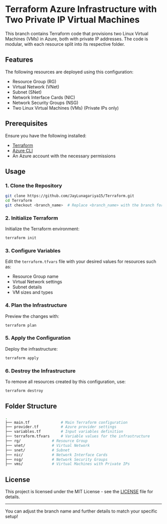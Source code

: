 # Terraform Azure Infrastructure with Two Private IP Virtual Machines

This branch contains Terraform code that provisions two Linux Virtual Machines (VMs) in Azure, both with private IP addresses. The code is modular, with each resource split into its respective folder.

## Features

The following resources are deployed using this configuration:

- Resource Group (RG)
- Virtual Network (VNet)
- Subnet (SNet)
- Network Interface Cards (NIC)
- Network Security Groups (NSG)
- Two Linux Virtual Machines (VMs) (Private IPs only)

## Prerequisites

Ensure you have the following installed:

- [Terraform](https://www.terraform.io/downloads.html)
- [Azure CLI](https://docs.microsoft.com/en-us/cli/azure/install-azure-cli)
- An Azure account with the necessary permissions

## Usage

### 1. Clone the Repository

```bash
git clone https://github.com/JayLunagariya15/Terraform.git
cd Terraform
git checkout <branch_name>  # Replace <branch_name> with the branch for private IP VM setup
```

### 2. Initialize Terraform

Initialize the Terraform environment:

```bash
terraform init
```

### 3. Configure Variables

Edit the `terraform.tfvars` file with your desired values for resources such as:

- Resource Group name
- Virtual Network settings
- Subnet details
- VM sizes and types

### 4. Plan the Infrastructure

Preview the changes with:

```bash
terraform plan
```

### 5. Apply the Configuration

Deploy the infrastructure:

```bash
terraform apply
```

### 6. Destroy the Infrastructure

To remove all resources created by this configuration, use:

```bash
terraform destroy
```

## Folder Structure

```bash
.
├── main.tf              # Main Terraform configuration
├── provider.tf          # Azure provider settings
├── variables.tf         # Input variables definition
├── terraform.tfvars     # Variable values for the infrastructure
├── rg/              # Resource Group
├── vnet/            # Virtual Network
├── snet/            # Subnet
├── nic/             # Network Interface Cards
├── nsg/             # Network Security Groups
├── vms/             # Virtual Machines with Private IPs
```

## License

This project is licensed under the MIT License - see the [LICENSE](LICENSE) file for details.

---

You can adjust the branch name and further details to match your specific setup!
